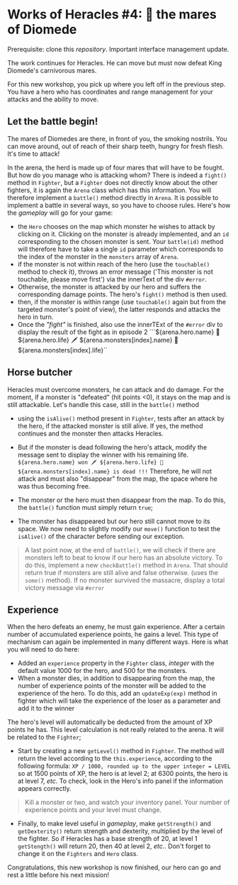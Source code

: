 # Works of Heracles #4: 🐴 the mares of Diomede

Prerequisite: clone this *repository*. Important interface management update.

The work continues for Heracles. He can move but must now defeat King Diomede's carnivorous mares.

For this new workshop, you pick up where you left off in the previous step. You have a hero who has coordinates and range management for your attacks and the ability to move.

## Let the battle begin!

The mares of Diomedes are there, in front of you, the smoking nostrils. You can move around, out of reach of their sharp teeth, hungry for fresh flesh. It's time to attack!

In the arena, the herd is made up of four mares that will have to be fought. But how do you manage who is attacking whom? There is indeed a `fight()` method in `Fighter`, but a `Fighter` does not directly know about the other fighters, it is again the `Arena` class which has this information. You will therefore implement a `battle()` method directly in `Arena`. It is possible to implement a battle in several ways, so you have to choose rules. Here's how the *gameplay* will go for your game:
- the `Hero` chooses on the map which monster he wishes to attack by clicking on it. Clicking on the monster is already implemented, and an `id` corresponding to the chosen monster is sent. Your `battle(id)` method will therefore have to take a single `id` parameter which corresponds to the index of the monster in the `monsters` array of `Arena`.
- if the monster is not within reach of the hero (use the `touchable()` method to check it), throws an error message ('This monster is not touchable, please move first') via the innerText of the div `#error`.
- Otherwise, the monster is attacked by our hero and suffers the corresponding damage points. The hero's `fight()` method is then used.
- then, if the monster is within range (use `touchable()` again but from the targeted monster's point of view), the latter responds and attacks the hero in turn.
- Once the *"fight"* is finished, also use the innerTExt of the `#error` div to display the result of the fight as in episode 2
```${arena.hero.name} 💙 ${arena.hero.life} 🗡️ ${arena.monsters[index].name} 💙 ${arena.monsters[index].life}``

## Horse butcher

Heracles must overcome monsters, he can attack and do damage. For the moment, if a monster is "defeated" (hit points <0), it stays on the map and is still attackable. Let's handle this case, still in the `battle()` method
- using the `isAlive()` method present in `Fighter`, tests after an attack by the hero, if the attacked monster is still alive. If yes, the method continues and the monster then attacks Heracles.
- But if the monster is dead following the hero's attack, modify the message sent to display the winner with his remaining life.
``` ${arena.hero.name} won 🗡️ ${arena.hero.life} 💙 ${arena.monsters[index].name} is dead !!!```
Therefore, he will not attack and must also "disappear" from the map, the space where he was thus becoming free.

- The monster or the hero must then disappear from the map. To do this, the `battle()` function must simply return `true`;

- The monster has disappeared but our hero still cannot move to its space. We now need to slightly modify our `move()` function to test the `isAlive()` of the character before sending our exception.

> A last point now, at the end of `battle()`, we will check if there are monsters left to beat to know if our hero has an absolute victory. To do this, implement a new `checkBattle()` method in `Arena`. That should return true if monsters are still alive and false otherwise. (uses the `some()` method). If no monster survived the massacre, display a total victory message via `#error`

## Experience

When the hero defeats an enemy, he must gain experience. After a certain number of accumulated experience points, he gains a level. This type of mechanism can again be implemented in many different ways. Here is what you will need to do here:
- Added an `experience` property in the `Fighter` class, *integer* with the default value 1000 for the hero, and 500 for the monsters.
- When a monster dies, in addition to disappearing from the map, the number of experience points of the monster will be added to the experience of the hero. To do this, add an `updateExp(exp)` method in fighter which will take the experience of the loser as a parameter and add it to the winner

The hero's level will automatically be deducted from the amount of XP points he has. This level calculation is not really related to the arena. It wiil be related to the `Fighter`;
- Start by creating a new `getLevel()` method in `Fighter`. The method will return the level according to the `this.experience`, according to the following formula: `XP / 1000, rounded up to the upper integer = LEVEL ` so at 1500 points of XP, the hero is at level 2; at 6300 points, the hero is at level 7, *etc*.
To check, look in the Hero's info panel if the information appears correctly.

> Kill a monster or two, and watch your inventory panel. Your number of experience points and your level must change.

- Finally, to make level useful in *gameplay*, make `getStrength()` and `getDexterity()` return strength and dexterity, multiplied by the level of the fighter. So if Heracles has a base strength of 20, at level 1 `getStength()` will return 20, then 40 at level 2, *etc.*. Don't forget to change it on the `Fighters` and `Hero` class.

Congratulations, this new workshop is now finished, our hero can go and rest a little before his next mission!

